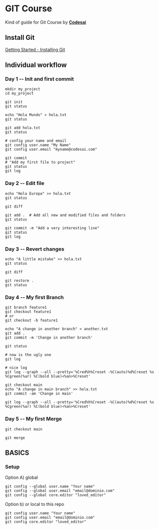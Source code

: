 # GIT Course

Kind of guide for Git Course by [**Codesai**](www.codesai.com)


## Install Git

[Getting Started - Installing Git](https://git-scm.com/book/en/v2/Getting-Started-Installing-Git)


## Individual workflow


### Day 1 -- Init and first commit

```shell
mkdir my_project
cd my_project

git init
git status

echo "Hola Mundo" > hola.txt
git status

git add hola.txt
git status

# config your name and email
git config user.name "My Name"
git config user.email "myname@codesai.com"

git commit
# "Add my first file to project"
git status
git log
```

### Day 2 -- Edit file

```shell
echo "Hola Europa" >> hola.txt
git status

git diff

git add .  # Add all new and modified files and folders
git status

git commit -m "Add a very interesting line"
git status
git log
```

### Day 3 -- Revert changes

```shell
echo "A little mistake" >> hola.txt
git status

git diff

git restore .
git status
```

### Day 4 -- My first Branch

```shell
git branch feature1
git checkout feature1
# or
git checkout -b feature1

echo "A change in another branch" > another.txt
git add . 
git commit -m 'Change in another branch'

git status

# now is the ugly one
git log

# nice log
git log --graph --all --pretty='%Cred%h%Creset -%C(auto)%d%Creset %s %Cgreen(%ar) %C(bold blue)<%an>%Creset'

git checkout main
echo "A change in main branch" >> hola.txt
git commit -am 'Change in main'

git log --graph --all --pretty='%Cred%h%Creset -%C(auto)%d%Creset %s %Cgreen(%ar) %C(bold blue)<%an>%Creset'
```


### Day 5 -- My first Merge

```shell
git checkout main

git merge
```


















## BASICS


### Setup

Option A) global
```shell
git config --global user.name "Your name"
git config --global user.email "email@dominio.com"
git config --global core.editor "loved_editor"
```

Option b) or local to this repo 
```shell
git config user.name "Your name"
git config user.email "email@dominio.com"
git config core.editor "loved_editor"
```

